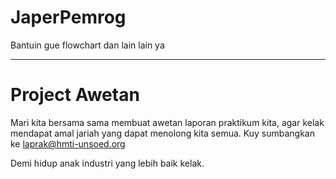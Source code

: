 # JaperPemrog
Bantuin gue flowchart dan lain lain ya


------------------------
# Project Awetan

Mari kita bersama sama membuat awetan laporan praktikum kita, agar kelak mendapat amal jariah yang dapat menolong kita semua. Kuy sumbangkan ke laprak@hmti-unsoed.org

Demi hidup anak industri yang lebih baik kelak.

